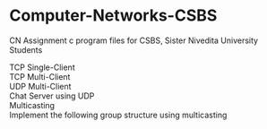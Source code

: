 # Computer-Networks-CSBS
CN Assignment c program files for CSBS, Sister Nivedita University Students

TCP Single-Client <br>
TCP Multi-Client <br>
UDP Multi-Client <br>
Chat Server using UDP <br>
Multicasting <br>
Implement the following group structure using multicasting
